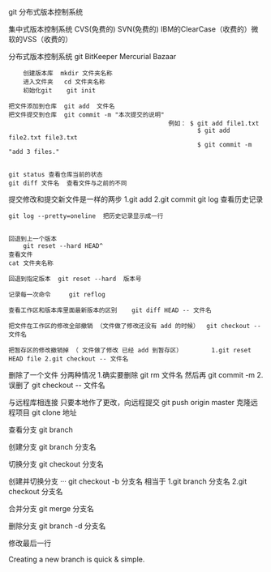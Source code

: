 git   分布式版本控制系统



集中式版本控制系统  CVS(免费的) SVN(免费的)   IBM的ClearCase（收费的）微软的VSS（收费的）

分布式版本控制系统  git  BitKeeper Mercurial  Bazaar


		创建版本库  mkdir 文件夹名称   
		进入文件夹   cd 文件夹名称
		初始化git    git init
		
	把文件添加到仓库  git add  文件名	
	把文件提交到仓库  git commit -m "本次提交的说明"
												例如：	$ git add file1.txt
														$ git add file2.txt file3.txt
														$ git commit -m "add 3 files."	
								
	
	git status 查看仓库当前的状态	
	git diff 文件名  查看文件与之前的不同

提交修改和提交新文件是一样的两步   1.git add 2.git commit 
	git log  查看历史记录

 	git log --pretty=oneline  把历史记录显示成一行


	回退到上一个版本
		git reset --hard HEAD^
	查看文件
	cat 文件夹名称
	
	回退到指定版本  git reset --hard  版本号

	记录每一次命令  	git reflog

	查看工作区和版本库里面最新版本的区别    git diff HEAD -- 文件名
	
	把文件在工作区的修改全部撤销 （文件做了修改还没有 add 的时候） 	git checkout -- 文件名
	
	把暂存区的修改撤销掉 （ 文件做了修改 已经 add 到暂存区）  		1.git reset HEAD file 2.git checkout -- 文件名 

删除了一个文件  分两种情况  1.确实要删除 git rm 文件名 然后再 git commit -m  2. 误删了  git checkout -- 文件名
 



与远程库相连接
	只要本地作了更改，向远程提交
	git push origin master
克隆远程项目
	git clone 地址


 

查看分支
	git branch

创建分支
git branch 分支名

切换分支
 git checkout 分支名 

创建并切换分支
···  git checkout -b 分支名  相当于 1.git branch 分支名 2.git checkout 分支名

合并分支
 git merge 分支名

删除分支
 git branch -d 分支名

修改最后一行

Creating a new branch is quick & simple.